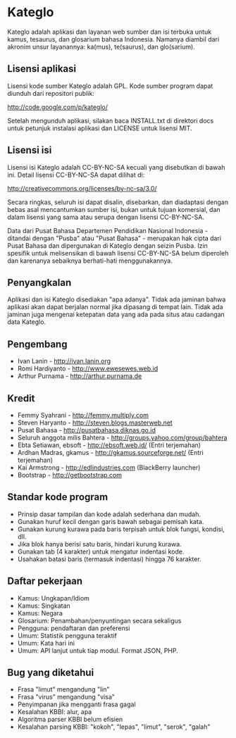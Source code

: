 # Kateglo

Kateglo adalah aplikasi dan layanan web sumber dan isi terbuka untuk kamus,
tesaurus, dan glosarium bahasa Indonesia. Namanya diambil dari akronim unsur
layanannya: ka(mus), te(saurus), dan glo(sarium).

## Lisensi aplikasi

Lisensi kode sumber Kateglo adalah GPL. Kode sumber program dapat diunduh
dari repositori publik:

http://code.google.com/p/kateglo/

Setelah mengunduh aplikasi, silakan baca INSTALL.txt di direktori docs untuk
petunjuk instalasi aplikasi dan LICENSE untuk lisensi MIT.

## Lisensi isi

Lisensi isi Kateglo adalah CC-BY-NC-SA kecuali yang disebutkan di bawah ini.
Detail lisensi CC-BY-NC-SA dapat dilihat di:

http://creativecommons.org/licenses/by-nc-sa/3.0/

Secara ringkas, seluruh isi dapat disalin, disebarkan, dan diadaptasi dengan
bebas asal mencantumkan sumber isi, bukan untuk tujuan komersial, dan dalam
lisensi yang sama atau serupa dengan lisensi CC-BY-NC-SA.

Data dari Pusat Bahasa Departemen Pendidikan Nasional Indonesia - ditandai
dengan "Pusba" atau "Pusat Bahasa" - merupakan hak cipta dari Pusat Bahasa
dan dipergunakan di Kateglo dengan seizin Pusba. Izin spesifik untuk
melisensikan di bawah lisensi CC-BY-NC-SA belum diperoleh dan karenanya
sebaiknya berhati-hati menggunakannya.

## Penyangkalan

Aplikasi dan isi Kateglo disediakan "apa adanya". Tidak ada jaminan bahwa
aplikasi akan dapat berjalan normal jika dipasang di tempat lain. Tidak ada
jaminan juga mengenai ketepatan data yang ada pada situs atau cadangan data
Kateglo.

## Pengembang

* Ivan Lanin - http://ivan.lanin.org
* Romi Hardiyanto - http://www.ewesewes.web.id
* Arthur Purnama - http://arthur.purnama.de

## Kredit

* Femmy Syahrani - http://femmy.multiply.com
* Steven Haryanto - http://steven.blogs.masterweb.net
* Pusat Bahasa - http://pusatbahasa.diknas.go.id
* Seluruh anggota milis Bahtera - http://groups.yahoo.com/group/bahtera
* Ebta Setiawan, ebsoft - http://ebsoft.web.id/ (Entri terjemahan)
* Ardhan Madras, gkamus - http://gkamus.sourceforge.net/ (Entri terjemahan)
* Kai Armstrong - http://edlindustries.com (BlackBerry launcher)
* Bootstrap - http://getbootstrap.com

## Standar kode program

* Prinsip dasar tampilan dan kode adalah sederhana dan mudah.
* Gunakan huruf kecil dengan garis bawah sebagai pemisah kata.
* Gunakan kurung kurawa pada baris terpisah untuk blok fungsi, kondisi, dll.
* Jika blok hanya berisi satu baris, hindari kurung kurawa.
* Gunakan tab (4 karakter) untuk mengatur indentasi kode.
* Usahakan batasi baris (termasuk indentasi) hingga 76 karakter.

## Daftar pekerjaan

* Kamus: Ungkapan/Idiom
* Kamus: Singkatan
* Kamus: Negara
* Glosarium: Penambahan/penyuntingan secara sekaligus
* Pengguna: pendaftaran dan preferensi
* Umum: Statistik pengguna teraktif
* Umum: Kata hari ini
* Umum: API lanjut untuk tiap modul. Format JSON, PHP.

## Bug yang diketahui

* Frasa "limut" mengandung "lin"
* Frasa "virus" mengandung "visa"
* Penyimpanan jika mengganti frasa gagal
* Kesalahan KBBI: alur, apa
* Algoritma parser KBBI belum efisien
* Kesalahan parsing KBBI: "kokoh", "lepas", "limut", "serok", "galah"
